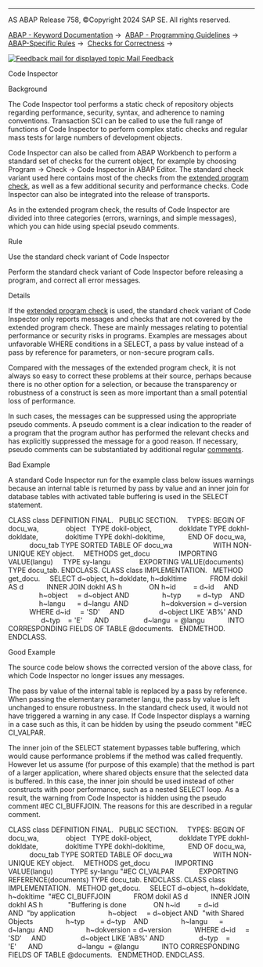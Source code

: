   

* * *

AS ABAP Release 758, ©Copyright 2024 SAP SE. All rights reserved.

[ABAP - Keyword Documentation](https://help.sap.com/doc/abapdocu_latest_index_htm/latest/en-US/abenabap.htm) →  [ABAP - Programming Guidelines](https://help.sap.com/doc/abapdocu_latest_index_htm/latest/en-US/abenabap_pgl.htm) →  [ABAP-Specific Rules](https://help.sap.com/doc/abapdocu_latest_index_htm/latest/en-US/abenabap_specific_rules_gdl.htm) →  [Checks for Correctness](https://help.sap.com/doc/abapdocu_latest_index_htm/latest/en-US/abencheck_correctness_gdl.htm) → 

 [![](Mail.gif?object=Mail.gif "Feedback mail for displayed topic") Mail Feedback](mailto:f1_help@sap.com?subject=Feedback%20on%20ABAP%20Documentation&body=Document:%20Code%20Inspector%2C%20ABENCODE_INSPECTOR_GUIDL%2C%20758%0D%0A%0D%0AError:%0D%0A%0D%0A%0D%0A%0D%0ASuggestion%20for%20improvement:)

Code Inspector

Background   

The Code Inspector tool performs a static check of repository objects regarding performance, security, syntax, and adherence to naming conventions. Transaction SCI can be called to use the full range of functions of Code Inspector to perform complex static checks and regular mass tests for large numbers of development objects.

Code Inspector can also be called from ABAP Workbench to perform a standard set of checks for the current object, for example by choosing Program → Check → Code Inspector in ABAP Editor. The standard check variant used here contains most of the checks from the [extended program check](https://help.sap.com/doc/abapdocu_latest_index_htm/latest/en-US/abenextended_program_check_guidl.htm "Guideline"), as well as a few additional security and performance checks. Code Inspector can also be integrated into the release of transports.

As in the extended program check, the results of Code Inspector are divided into three categories (errors, warnings, and simple messages), which you can hide using special pseudo comments.

Rule   

Use the standard check variant of Code Inspector

Perform the standard check variant of Code Inspector before releasing a program, and correct all error messages.

Details   

If the [extended program check](https://help.sap.com/doc/abapdocu_latest_index_htm/latest/en-US/abenextended_program_check_guidl.htm "Guideline") is used, the standard check variant of Code Inspector only reports messages and checks that are not covered by the extended program check. These are mainly messages relating to potential performance or security risks in programs. Examples are messages about unfavorable WHERE conditions in a SELECT, a pass by value instead of a pass by reference for parameters, or non-secure program calls.

Compared with the messages of the extended program check, it is not always so easy to correct these problems at their source, perhaps because there is no other option for a selection, or because the transparency or robustness of a construct is seen as more important than a small potential loss of performance.

In such cases, the messages can be suppressed using the appropriate pseudo comments. A pseudo comment is a clear indication to the reader of a program that the program author has performed the relevant checks and has explicitly suppressed the message for a good reason. If necessary, pseudo comments can be substantiated by additional regular [comments](https://help.sap.com/doc/abapdocu_latest_index_htm/latest/en-US/abencomments_gdl.htm).

Bad Example

A standard Code Inspector run for the example class below issues warnings because an internal table is returned by pass by value and an inner join for database tables with activated table buffering is used in the SELECT statement.

CLASS class DEFINITION FINAL.
  PUBLIC SECTION.
    TYPES: BEGIN OF docu\_wa,
             object   TYPE dokil-object,
             dokldate TYPE dokhl-dokldate,
             dokltime TYPE dokhl-dokltime,
           END OF docu\_wa,
           docu\_tab TYPE SORTED TABLE OF docu\_wa
                    WITH NON-UNIQUE KEY object.
    METHODS get\_docu
              IMPORTING VALUE(langu)     TYPE sy-langu
              EXPORTING VALUE(documents) TYPE docu\_tab.
ENDCLASS.
CLASS class IMPLEMENTATION.
  METHOD get\_docu.
    SELECT d~object, h~dokldate, h~dokltime
           FROM dokil AS d
           INNER JOIN dokhl AS h
             ON h~id         = d~id     AND
                h~object     = d~object AND
                h~typ        = d~typ    AND
                h~langu      = d~langu  AND
                h~dokversion = d~version
           WHERE d~id     = 'SD'     AND
                 d~object LIKE 'AB%' AND
                 d~typ    = 'E'      AND
                 d~langu  = @langu
           INTO CORRESPONDING FIELDS OF TABLE @documents.
  ENDMETHOD.
ENDCLASS.

Good Example

The source code below shows the corrected version of the above class, for which Code Inspector no longer issues any messages.

The pass by value of the internal table is replaced by a pass by reference. When passing the elementary parameter langu, the pass by value is left unchanged to ensure robustness. In the standard check used, it would not have triggered a warning in any case. If Code Inspector displays a warning in a case such as this, it can be hidden by using the pseudo comment "#EC CI\_VALPAR.

The inner join of the SELECT statement bypasses table buffering, which would cause performance problems if the method was called frequently. However let us assume (for purpose of this example) that the method is part of a larger application, where shared objects ensure that the selected data is buffered. In this case, the inner join should be used instead of other constructs with poor performance, such as a nested SELECT loop. As a result, the warning from Code Inspector is hidden using the pseudo comment #EC CI\_BUFFJOIN. The reasons for this are described in a regular comment.

CLASS class DEFINITION FINAL.
  PUBLIC SECTION.
    TYPES: BEGIN OF docu\_wa,
             object   TYPE dokil-object,
             dokldate TYPE dokhl-dokldate,
             dokltime TYPE dokhl-dokltime,
           END OF docu\_wa,
           docu\_tab TYPE SORTED TABLE OF docu\_wa
                    WITH NON-UNIQUE KEY object.
    METHODS get\_docu
            IMPORTING VALUE(langu)         TYPE sy-langu "#EC CI\_VALPAR
            EXPORTING REFERENCE(documents) TYPE docu\_tab.
ENDCLASS.
CLASS class IMPLEMENTATION.
  METHOD get\_docu.
    SELECT d~object, h~dokldate, h~dokltime  "#EC CI\_BUFFJOIN
           FROM dokil AS d
           INNER JOIN dokhl AS h             "Buffering is done
             ON h~id         = d~id     AND  "by application
                h~object     = d~object AND  "with Shared Objects
                h~typ        = d~typ    AND
                h~langu      = d~langu  AND
                h~dokversion = d~version
           WHERE d~id     = 'SD'     AND
                 d~object LIKE 'AB%' AND
                 d~typ    = 'E'      AND
                 d~langu  = @langu
           INTO CORRESPONDING FIELDS OF TABLE @documents.
  ENDMETHOD.
ENDCLASS.